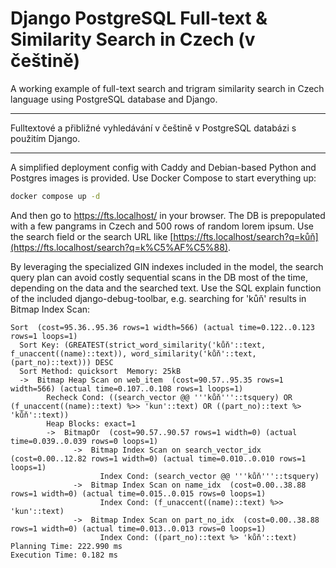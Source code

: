 # Django PostgreSQL Full-text & Similarity Search in Czech (v češtině)

A working example of full-text search and trigram similarity search in Czech language using PostgreSQL database and Django.

---

Fulltextové a přibližné vyhledávání v češtině v PostgreSQL databázi s použitím Django.

---

A simplified deployment config with Caddy and Debian-based Python and Postgres images is provided. Use Docker Compose to start everything up:
```bash
docker compose up -d
```
And then go to https://fts.localhost/ in your browser. The DB is prepopulated with a few pangrams in Czech and 500 rows of random lorem ipsum. Use the search field or the search URL like [https://fts.localhost/search?q=kůň](https://fts.localhost/search?q=k%C5%AF%C5%88).

By leveraging the specialized GIN indexes included in the model, the search query plan can avoid costly sequential scans in the DB most of the time, depending on the data and the searched text. Use the SQL explain function of the included django-debug-toolbar, e.g. searching for 'kůň' results in Bitmap Index Scan:
```
Sort  (cost=95.36..95.36 rows=1 width=566) (actual time=0.122..0.123 rows=1 loops=1)
  Sort Key: (GREATEST(strict_word_similarity('kůň'::text, f_unaccent((name)::text)), word_similarity('kůň'::text, (part_no)::text))) DESC
  Sort Method: quicksort  Memory: 25kB
  ->  Bitmap Heap Scan on web_item  (cost=90.57..95.35 rows=1 width=566) (actual time=0.107..0.108 rows=1 loops=1)
        Recheck Cond: ((search_vector @@ '''kůň'''::tsquery) OR (f_unaccent((name)::text) %>> 'kun'::text) OR ((part_no)::text %> 'kůň'::text))
        Heap Blocks: exact=1
        ->  BitmapOr  (cost=90.57..90.57 rows=1 width=0) (actual time=0.039..0.039 rows=0 loops=1)
              ->  Bitmap Index Scan on search_vector_idx  (cost=0.00..12.82 rows=1 width=0) (actual time=0.010..0.010 rows=1 loops=1)
                    Index Cond: (search_vector @@ '''kůň'''::tsquery)
              ->  Bitmap Index Scan on name_idx  (cost=0.00..38.88 rows=1 width=0) (actual time=0.015..0.015 rows=0 loops=1)
                    Index Cond: (f_unaccent((name)::text) %>> 'kun'::text)
              ->  Bitmap Index Scan on part_no_idx  (cost=0.00..38.88 rows=1 width=0) (actual time=0.013..0.013 rows=0 loops=1)
                    Index Cond: ((part_no)::text %> 'kůň'::text)
Planning Time: 222.990 ms
Execution Time: 0.182 ms
```
